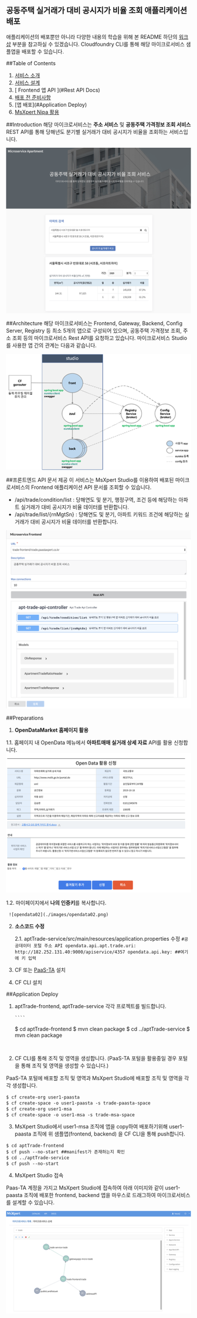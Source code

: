 ## 공동주택 실거래가 대비 공시지가 비율 조회 애플리케이션 배포
애플리케이션의 배포뿐만 아니라 다양한 내용의 학습을 위해 본 README 하단의 [워크샵](#workshops) 부분을 참고하실 수 있겠습니다.
Cloudfoundry CLI를 통해 해당 마이크로서비스 샘플앱을 배포할 수 있습니다.

##Table of Contents
1. [서비스 소개](#Introduction)
2. [서비스 설계](#Architecture) 
3. [ Frontend 앱 API ](#Rest API Docs)
3. [배포 전 준비사항](#Preparations)
4. [앱 배포](#Application Deploy)
5. [MsXpert Nipa 활용](#)


##Introduction
해당 마이크로서비스는  **주소 서비스** 및 **공동주택 가격정보 조회 서비스**  REST API를 통해 당해년도 분기별 실거래가 대비 공시지가 비율을 조회하는 서비스입니다.

![img01](./images/img01.png)

##Architecture
해당 마이크로서비스는 Frontend, Gateway, Backend, Config Server, Registry 등 최소 5개의 앱으로 구성되어 있으며, 공동주택 가격정보 조회, 주소 조회 등의 마이크로서비스 Rest API를 요청하고 있습니다.  마이크로서비스 Studio를 사용한 앱 간의 관계는 다음과 같습니다.

![img02](./images/architecture.png)

##프론트엔드 API 문서 제공
이 서비스는 MsXpert Studio를 이용하여 배포된 마이크로서비스의 Frontend 애플리케이션 API 문서를 조회할 수 있습니다.
- /api/trade/condition/list : 당해연도 및 분기, 행정구역, 조건 등에 해당하는 아파트 실거래가 대비 공시지가 비율 데이터를 반환합니다.
- /api/trade/list/{rnMgtSn} : 당해연도 및 분기, 아파트 키워드 조건에 해당하는 실거래가 대비 공시지가 비율 데이터를 반환합니다.

![img03](./images/img03.png)


##Preparations
1. **OpenDataMarket 홈페이지 활용**

  1.1. 홈페이지 내  OpenData 메뉴에서 **아파트매매 실거래 상세 자료** API를 활용 신청합니다.
     ![opendata01](./images/opendata01.png)
   
   1.2. 마이페이지에서 **나의 인증키**를 복사합니다.
   
     ![opendata02](./images/opendata02.png)

2. **소스코드 수정**
 
   2.1. aptTrade-service/src/main/resources/application.properties 수정
       ````
    #공공데이터 포털 주소 API
opendata.api.apt.trade.uri: http://182.252.131.40:9000/apiservice/4357
opendata.api.key: ##여기에 키 입력
       ````
       
3. CF 또는 [PaaS-TA](#http://paas-ta.kr) 설치
4. CF  CLI 설치 
       


##Application Deploy
1. aptTrade-frontend, aptTrade-service 각각 프로젝트를 빌드합니다.


       ````
    $ cd aptTrade-frontend 
    $ mvn clean package 
    $ cd ../aptTrade-service
    $ mvn clean package
    ````


2.  CF CLI를 통해 조직 및 영역을 생성합니다.  (PaaS-TA 포털을 활용중일 경우 포털을 통해 조직 및 영역을 생성할 수 있습니다.)

  PaaS-TA 포털에 배포할 조직 및 영역과 MsXpert Studio에 배포할 조직 및 영역을 각각 생성합니다.

   ````
   $ cf create-org user1-paasta
   $ cf create-space -o user1-paasta -s trade-paasta-space
   $ cf create-org user1-msa
   $ cf create-space -o user1-msa -s trade-msa-space
  ```` 
  

3.  MsXpert Studio에서 user1-msa	조직에 앱을 copy하여 배포하기위해 user1-paasta 조직에 위 샘플앱(frontend, backend) 을  CF CLI을 통해 push합니다.


  ````
  $ cd aptTrade-frontend
  $ cf push --no-start ##manifest가 존재하는지 확인 
  $ cd ../aptTrade-service
  $ cf push --no-start
  ````

4. MsXpert Studio 접속

  Paas-TA 계정을 가지고 MsXpert Studio에 접속하여  아래 이미지와 같이 user1-paasta 조직에 배포한 frontend, backend 앱을 마우스로 드래그하여 마이크로서비스를 설계할 수 있습니다.
  
  ![img05](./images/img02.png)

    